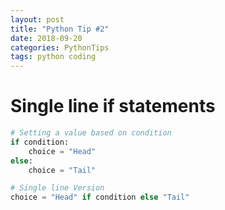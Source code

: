 ```yaml
---
layout: post
title: "Python Tip #2"
date: 2018-09-20
categories: PythonTips
tags: python coding
---
```


# Single line if statements

```python
# Setting a value based on condition
if condition:
    choice = "Head"
else:
    choice = "Tail"

# Single line Version
choice = "Head" if condition else "Tail"
```